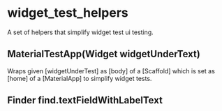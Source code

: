 # widget_test_helpers

A set of helpers that simplify widget test ui testing.

## MaterialTestApp(Widget widgetUnderText)

Wraps given [widgetUnderTest] as [body] of a [Scaffold] which is set as [home] of a [MaterialApp] to simplify widget tests.

## Finder find.textFieldWithLabelText